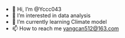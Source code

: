 - 👋 Hi, I’m @Yccc043
- 👀 I’m interested in data analysis
- 🌱 I’m currently learning Climate model
- 📫 How to reach me yangcan512@163.com

<!---
Yccc043/Yccc043 is a ✨ special ✨ repository because its `README.md` (this file) appears on your GitHub profile.
You can click the Preview link to take a look at your changes.
--->
